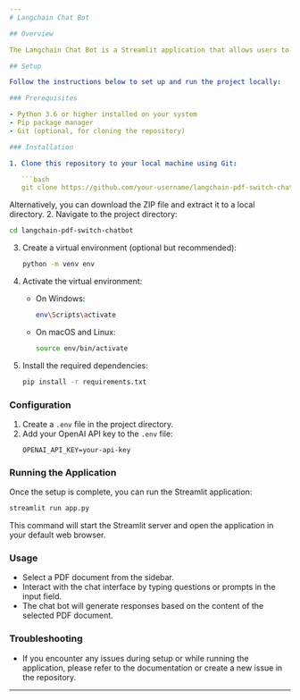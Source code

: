 ```yaml
---
# Langchain Chat Bot

## Overview

The Langchain Chat Bot is a Streamlit application that allows users to interact with a conversational AI system trained on document data. Users can select a PDF document, ask questions or provide prompts, and receive responses generated by the AI system based on the content of the selected document.

## Setup

Follow the instructions below to set up and run the project locally:

### Prerequisites

- Python 3.6 or higher installed on your system
- Pip package manager
- Git (optional, for cloning the repository)

### Installation

1. Clone this repository to your local machine using Git:

   ```bash
   git clone https://github.com/your-username/langchain-pdf-switch-chatbot.git
   ```

   Alternatively, you can download the ZIP file and extract it to a local directory.
2. Navigate to the project directory:

   ```bash
   cd langchain-pdf-switch-chatbot
   ```
3. Create a virtual environment (optional but recommended):

   ```bash
   python -m venv env
   ```
4. Activate the virtual environment:

   - On Windows:
     ```bash
     env\Scripts\activate
     ```
   - On macOS and Linux:
     ```bash
     source env/bin/activate
     ```
5. Install the required dependencies:

   ```bash
   pip install -r requirements.txt
   ```

### Configuration

1. Create a `.env` file in the project directory.
2. Add your OpenAI API key to the `.env` file:
   ```
   OPENAI_API_KEY=your-api-key
   ```

### Running the Application

Once the setup is complete, you can run the Streamlit application:

```bash
streamlit run app.py
```

This command will start the Streamlit server and open the application in your default web browser.

### Usage

- Select a PDF document from the sidebar.
- Interact with the chat interface by typing questions or prompts in the input field.
- The chat bot will generate responses based on the content of the selected PDF document.

### Troubleshooting

- If you encounter any issues during setup or while running the application, please refer to the documentation or create a new issue in the repository.
---
```

